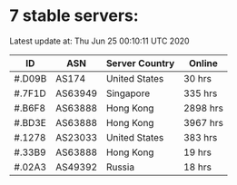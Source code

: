 # 7 stable servers:

Latest update at: Thu Jun 25 00:10:11 UTC 2020

| ID | ASN | Server Country | Online |
| -- | --- | -------------- | ------ |
| #.D09B | AS174 | United States | 30 hrs |
| #.7F1D | AS63949 | Singapore | 335 hrs |
| #.B6F8 | AS63888 | Hong Kong | 2898 hrs |
| #.BD3E | AS63888 | Hong Kong | 3967 hrs |
| #.1278 | AS23033 | United States | 383 hrs |
| #.33B9 | AS63888 | Hong Kong | 19 hrs |
| #.02A3 | AS49392 | Russia | 18 hrs |


